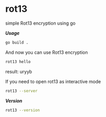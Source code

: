 # rot13
simple Rot13 encryption using go

***Usage***
```sh
go build .
```
And now you can use Rot13 encryption
```sh
rot13 hello
```
result:
uryyb


If you need to open rot13 as interactive mode
```sh
rot13 --server
```

***Version***
```sh
rot13 --version
```
